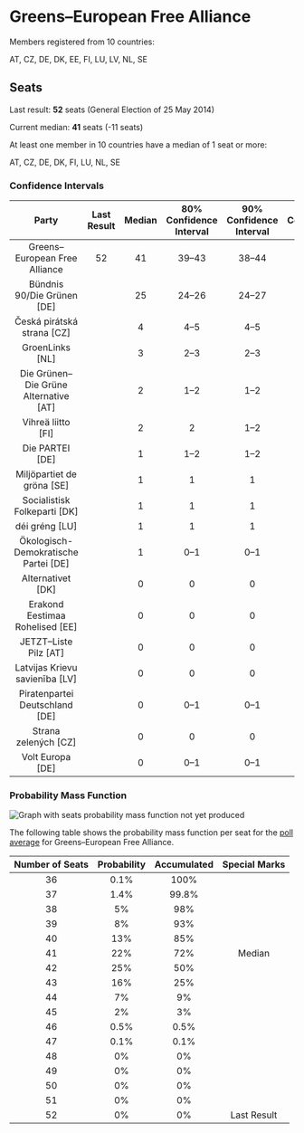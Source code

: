 # Greens–European Free Alliance

Members registered from 10 countries:

AT, CZ, DE, DK, EE, FI, LU, LV, NL, SE

## Seats

Last result: **52** seats (General Election of 25 May 2014)

Current median: **41** seats (-11 seats)

At least one member in 10 countries have a median of 1 seat or more:

AT, CZ, DE, DK, FI, LU, NL, SE

### Confidence Intervals

| Party | Last Result | Median | 80% Confidence Interval | 90% Confidence Interval | 95% Confidence Interval | 99% Confidence Interval |
|:-----:|:-----------:|:------:|:-----------------------:|:-----------------------:|:-----------------------:|:-----------------------:|
| Greens–European Free Alliance | 52 | 41 | 39–43 | 38–44 | 38–45 | 37–46 |
| Bündnis 90/Die Grünen [DE] | | 25 | 24–26 | 24–27 | 24–28 | 23–28 |
| Česká pirátská strana [CZ] | | 4 | 4–5 | 4–5 | 4–5 | 4–5 |
| GroenLinks [NL] | | 3 | 2–3 | 2–3 | 2–3 | 2–3 |
| Die Grünen–Die Grüne Alternative [AT] | | 2 | 1–2 | 1–2 | 1–2 | 1–2 |
| Vihreä liitto [FI] | | 2 | 2 | 1–2 | 1–2 | 1–2 |
| Die PARTEI [DE] | | 1 | 1–2 | 1–2 | 1–2 | 1–3 |
| Miljöpartiet de gröna [SE] | | 1 | 1 | 1 | 0–1 | 0–1 |
| Socialistisk Folkeparti [DK] | | 1 | 1 | 1 | 1 | 1–2 |
| déi gréng [LU] | | 1 | 1 | 1 | 1 | 1 |
| Ökologisch-Demokratische Partei [DE] | | 1 | 0–1 | 0–1 | 0–1 | 0–1 |
| Alternativet [DK] | | 0 | 0 | 0 | 0–1 | 0–1 |
| Erakond Eestimaa Rohelised [EE] | | 0 | 0 | 0 | 0 | 0 |
| JETZT–Liste Pilz [AT] | | 0 | 0 | 0 | 0 | 0 |
| Latvijas Krievu savienība [LV] | | 0 | 0 | 0 | 0 | 0–1 |
| Piratenpartei Deutschland [DE] | | 0 | 0–1 | 0–1 | 0–1 | 0–1 |
| Strana zelených [CZ] | | 0 | 0 | 0 | 0 | 0 |
| Volt Europa [DE] | | 0 | 0–1 | 0–1 | 0–1 | 0–1 |

### Probability Mass Function

![Graph with seats probability mass function not yet produced](average-2019-06-30-seats-pmf-greens–europeanfreealliance.png "Seats Probability Mass Function")

The following table shows the probability mass function per seat for the [poll average](average-2019-06-30.html) for Greens–European Free Alliance.

| Number of Seats | Probability | Accumulated | Special Marks |
|:---------------:|:-----------:|:-----------:|:-------------:|
| 36 | 0.1% | 100% |  |
| 37 | 1.4% | 99.8% |  |
| 38 | 5% | 98% |  |
| 39 | 8% | 93% |  |
| 40 | 13% | 85% |  |
| 41 | 22% | 72% | Median |
| 42 | 25% | 50% |  |
| 43 | 16% | 25% |  |
| 44 | 7% | 9% |  |
| 45 | 2% | 3% |  |
| 46 | 0.5% | 0.5% |  |
| 47 | 0.1% | 0.1% |  |
| 48 | 0% | 0% |  |
| 49 | 0% | 0% |  |
| 50 | 0% | 0% |  |
| 51 | 0% | 0% |  |
| 52 | 0% | 0% | Last Result |


